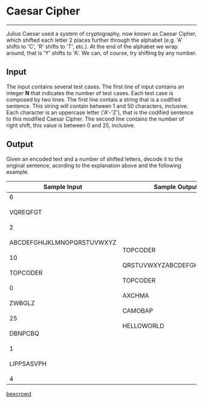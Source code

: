# Caesar Cipher

---

Julius Caesar used a system of cryptography, now known as Caesar Cipher, which shifted each letter 2 places further through the alphabet (e.g. 'A' shifts to 'C', 'R' shifts to 'T', etc.). At the end of the alphabet we wrap around, that is 'Y' shifts to 'A'. We can, of course, try shifting by any number.

## Input

The input contains several test cases. The first line of input contains an integer **N** that indicates the number of test cases. Each test case is composed by two lines. The first line contais a string that is a codified sentence. This string will contain between 1 and 50 characters, inclusive. Each character is an uppercase letter ('A'-'Z'), that is the 
codified sentence to this modified Caesar Cipher. The second line contains the number of right shift, this value is between 0 and 25, inclusive.

## Output

Given an encoded text and a number of shifted letters, decode it to the original sentence, acording to the explanation above and the following example.

| Sample Input                                                                                                                                                               | Sample Output                                                                                             |
| -------------------------------------------------------------------------------------------------------------------------------------------------------------------------- | --------------------------------------------------------------------------------------------------------- |
| 6<br><br>VQREQFGT<br><br>2<br><br>ABCDEFGHIJKLMNOPQRSTUVWXYZ<br><br>10<br><br>TOPCODER<br><br>0<br><br>ZWBGLZ<br><br>25<br><br>DBNPCBQ<br><br>1<br><br>LIPPSASVPH<br><br>4 | TOPCODER<br><br>QRSTUVWXYZABCDEFGHIJKLMNOP<br><br>TOPCODER<br><br>AXCHMA<br><br>CAMOBAP<br><br>HELLOWORLD |

[beecrowd](https://www.beecrowd.com.br/judge/en/problems/view/1253)
